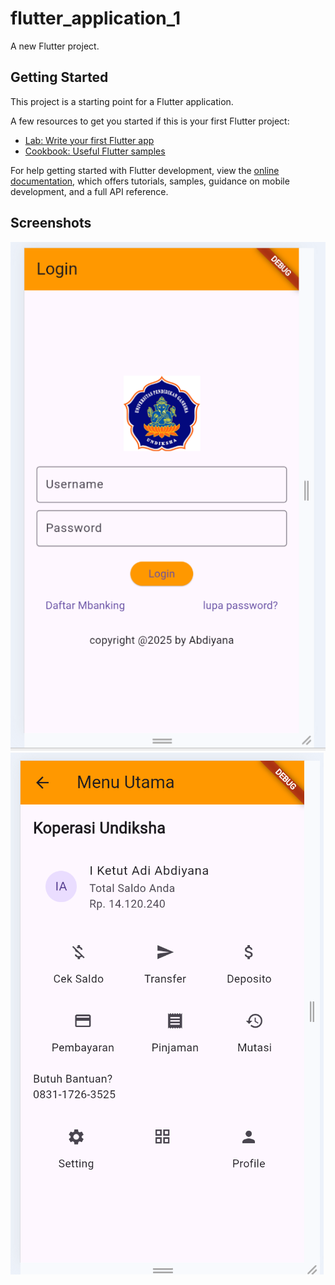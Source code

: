 # flutter_application_1

A new Flutter project.

## Getting Started

This project is a starting point for a Flutter application.

A few resources to get you started if this is your first Flutter project:

- [Lab: Write your first Flutter app](https://docs.flutter.dev/get-started/codelab)
- [Cookbook: Useful Flutter samples](https://docs.flutter.dev/cookbook)

For help getting started with Flutter development, view the
[online documentation](https://docs.flutter.dev/), which offers tutorials,
samples, guidance on mobile development, and a full API reference.

## Screenshots

![alt text](https://github.com/adiabdiyana/tugas-pertemuan3/blob/main/tampilan%20login.png?raw=true)
![alt text](https://github.com/adiabdiyana/tugas-pertemuan3/blob/main/tampilan%20utama.png?raw=true)
